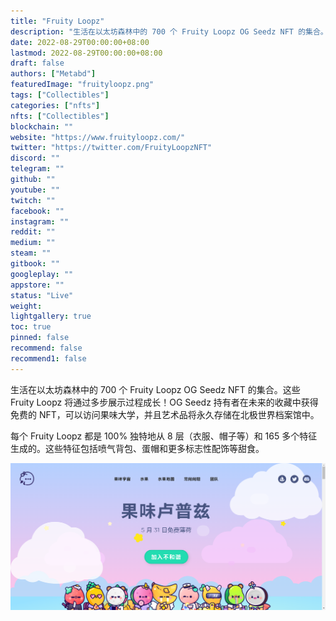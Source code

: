```yaml
---
title: "Fruity Loopz"
description: "生活在以太坊森林中的 700 个 Fruity Loopz OG Seedz NFT 的集合。"
date: 2022-08-29T00:00:00+08:00
lastmod: 2022-08-29T00:00:00+08:00
draft: false
authors: ["Metabd"]
featuredImage: "fruityloopz.png"
tags: ["Collectibles"]
categories: ["nfts"]
nfts: ["Collectibles"]
blockchain: ""
website: "https://www.fruityloopz.com/"
twitter: "https://twitter.com/FruityLoopzNFT"
discord: ""
telegram: ""
github: ""
youtube: ""
twitch: ""
facebook: ""
instagram: ""
reddit: ""
medium: ""
steam: ""
gitbook: ""
googleplay: ""
appstore: ""
status: "Live"
weight: 
lightgallery: true
toc: true
pinned: false
recommend: false
recommend1: false
---
```

生活在以太坊森林中的 700 个 Fruity Loopz OG Seedz NFT 的集合。这些 Fruity Loopz 将通过多步展示过程成长！OG Seedz 持有者在未来的收藏中获得免费的 NFT，可以访问果味大学，并且艺术品将永久存储在北极世界档案馆中。

每个 Fruity Loopz 都是 100% 独特地从 8 层（衣服、帽子等）和 165 多个特征生成的。这些特征包括喷气背包、蛋帽和更多标志性配饰等甜食。

![nft](123213413123.png)